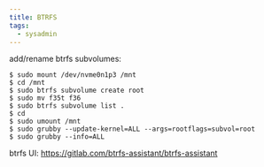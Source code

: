 ```yaml
---
title: BTRFS
tags:
  - sysadmin
---
```

add/rename btrfs subvolumes:
```shell
$ sudo mount /dev/nvme0n1p3 /mnt
$ cd /mnt
$ sudo btrfs subvolume create root
$ sudo mv f35t f36
$ sudo btrfs subvolume list .
$ cd
$ sudo umount /mnt
$ sudo grubby --update-kernel=ALL --args=rootflags=subvol=root
$ sudo grubby --info=ALL
```

btrfs UI: https://gitlab.com/btrfs-assistant/btrfs-assistant
